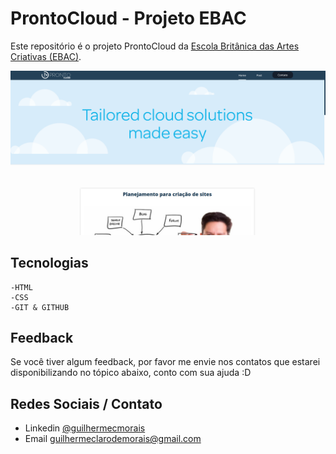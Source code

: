 
# ProntoCloud - Projeto EBAC

Este repositório é o projeto ProntoCloud da [Escola Britânica das Artes Criativas (EBAC)](https://ebaconline.com.br/).


![preview](./images/preview.png)

## Tecnologias

    -HTML
    -CSS
    -GIT & GITHUB


## Feedback

Se você tiver algum feedback, por favor me envie nos contatos que estarei disponibilizando no tópico abaixo, conto com sua ajuda :D


## Redes Sociais / Contato

- Linkedin [@guilhermecmorais](https://www.linkedin.com/in/guilhermecmorais/)
- Email guilhermeclarodemorais@gmail.com

